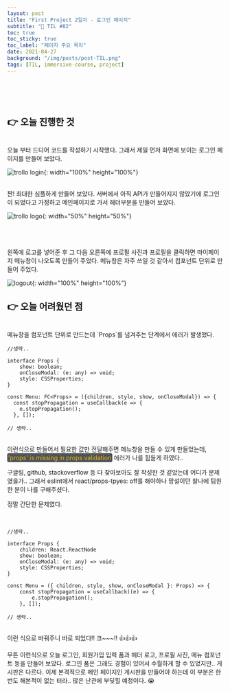 ```yaml
---
layout: post
title: "First Project 2일차 - 로그인 페이지"
subtitle: "📅 TIL #82"
toc: true
toc_sticky: true
toc_label: "페이지 주요 목차"
date: 2021-04-27
background: "/img/posts/post-TIL.png"
tags: [TIL, immersive-course, project]
---
```


<br/>
<br/>
<br/>

## 👉 오늘 진행한 것

<br/>
오늘 부터 드디어 코드를 작성하기 시작했다. 그래서 제일 먼저 화면에 보이는 로그인 페이지를 만들어 보았다.

<br/>

![trollo login](https://user-images.githubusercontent.com/75570915/116248114-80aa8280-a7a6-11eb-808f-7f6af5bd7529.gif){: width="100%" height="100%"}

<br/>
짠! 최대한 심플하게 만들어 보았다. 서버에서 아직 API가 만들어지지 않았기에 로그인이 되었다고 가정하고 메인페이지로 가서 헤더부분을 만들어 보았다.

<br/>

![trollo logo](https://user-images.githubusercontent.com/75570915/116248075-76888400-a7a6-11eb-8bf7-42baeeee4d91.png){: width="50%" height="50%"}

<br/>
<br/>
<br/>
왼쪽에 로고를 넣어준 후 그 다음 오른쪽에 프로필 사진과 프로필을 클릭하면 마이페이지 메뉴창이 나오도록 만들어 주었다. 메뉴창은 자주 쓰일 것 같아서 컴포넌트 단위로 만들어 주었다.

<br/>

![logout](https://user-images.githubusercontent.com/75570915/116248091-7ab4a180-a7a6-11eb-9ce5-ad403434cfe6.gif){: width="100%" height="100%"}

## 👉 오늘 어려웠던 점

<br/>
메뉴창을 컴포넌트 단위로 만드는데 `Props`를 넘겨주는 단계에서 에러가 발생했다.

<br/>

```tsx
//생략..

interface Props {
    show: boolean;
    onCloseModal: (e: any) => void;
    style: CSSProperties;
}

const Menu: FC<Props> = ({children, style, show, onCloseModal}) => {
  const stopPropagation = useCallback(e => {
    e.stopPropagation();
  }, []);

// 생략..
```

<br/>
이런식으로 만들어서 필요한 값만 전달해주면 메뉴창을 만들 수 있게 만들었는데, <span style ="background-color:#4e5357; color:#f2b810; border-radius:4px; padding:2px">'props' is missing in props validation</span> 에러가 나를 힘들게 하였다..

구글링, github, stackoverflow 등 다 찾아보아도 잘 작성한 것 같았는데 어디가 문제였을가.. 그래서 eslint에서 react/props-tpyes: off를 해야하나 망설이던 찰나에 팀원 한 분이 나를 구해주셨다.

정말 간단한 문제였다.

<br/>

```tsx
//생략..

interface Props {
    children: React.ReactNode
    show: boolean;
    onCloseModal: (e: any) => void;
    style: CSSProperties;
}

const Menu = ({ children, style, show, onCloseModal }: Props) => {
    const stopPropagation = useCallback((e) => {
        e.stopPropagation();
    }, []);

// 생략..
```

<br/>
이런 식으로 바꿔주니 바로 되었다!! 크~~~!! 👍👍👍

무튼 이런식으로 오늘 로그인, 회원가입 입력 폼과 헤더 로고, 프로필 사진, 메뉴 컴포넌트 등을 만들어 보았다. 로그인 폼은 그래도 경험이 있어서 수월하게 할 수 있었지만.. 게시판은 다르다. 이제 본격적으로 메인 페이지인 게시판을 만들어야 하는데 이 부분은 한 번도 해본적이 없는 터라.. 많은 난관에 부딪힐 예정이다. 😭
<br/>
<br/>
<br/>
<br/>
<br/>
